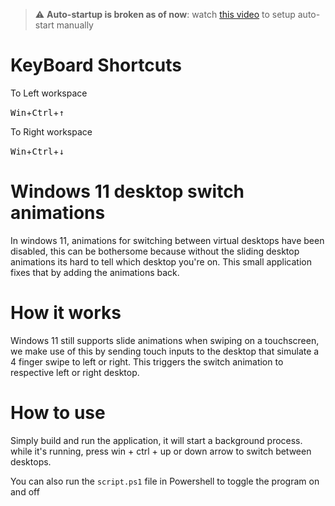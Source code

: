> :warning: **Auto-startup is broken as of now**: watch [this video](https://youtu.be/_bTTdKi7Lvg?t=369) to setup auto-start manually 

# KeyBoard Shortcuts

To Left workspace

<kbd>Win</kbd>+<kbd>Ctrl</kbd>+<kbd>↑</kbd>


To Right workspace

<kbd>Win</kbd>+<kbd>Ctrl</kbd>+<kbd>↓</kbd>


# Windows 11 desktop switch animations
In windows 11, animations for switching between virtual desktops have been disabled, this can be bothersome because without the sliding desktop animations its hard to tell which desktop you're on. This small application fixes that by adding the animations back.

# How it works
Windows 11 still supports slide animations when swiping on a touchscreen, we make use of this by sending touch inputs to the desktop that simulate a 4 finger swipe to left or right. This triggers the switch animation to respective left or right desktop.

# How to use
Simply build and run the application, it will start a background process. while it's running, press win + ctrl + up or down arrow to switch between desktops.


You can also run the `script.ps1` file in Powershell to toggle the program on and off

